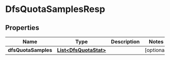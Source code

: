 # DfsQuotaSamplesResp

## Properties
Name | Type | Description | Notes
------------ | ------------- | ------------- | -------------
**dfsQuotaSamples** | [**List&lt;DfsQuotaStat&gt;**](DfsQuotaStat.md) |  |  [optional]
